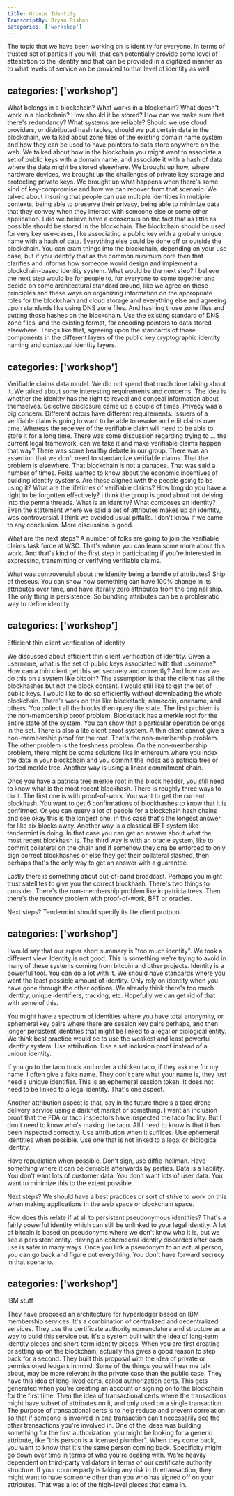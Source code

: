 ```yaml
---
title: Groups Identity
TranscriptBy: Bryan Bishop
categories: ['workshop']
---
```



The topic that we have been working on is identity for everyone. In terms of trusted set of parties if you will, that can potentially provide some level of attestation to the identity and that can be provided in a digitized manner as to what levels of service an be provided to that level of identity as well.

categories: ['workshop']
----

What belongs in a blockchain? What works in a blockchain? What doesn't work in a blockchain? How should it be stored? How can we make sure that there's redundancy? What systems are reliable? Should we use cloud providers, or distributed hash tables,  should we put certain data in the blockchain, we talked about zone files of the existing domain name system and how they can be used to have pointers to data store anywhere on the web. We talked about how in the blockchain you might want to associate a set of public keys with a domain name, and associate it with a hash of data where the data might be stored elsewhere. We brought up how, where hardware devices, we brought up the challenges of private key storage and protecting private keys. We brought up what happens when there's some kind of key-compromise and how we can recover from that scenario. We talked about insuring that people can use multiple identities in multiple contexts, being able to preserve their privacy, being able to minimize data that they convey when they interact with someone else or some other application. I did we believe have a consensus on the fact that as little as possible should be stored in the blockchain. The blockchain should be used for very key use-cases, like associating a public key with a globally unique name with a hash of data. Everything else could be done off or outside the blockchain. You can cram things into the blockchain, depending on your use case, but if you identify that as the common minimum core then that clarifies and informs how someone would design and implement a blockchain-based identity system. What would be the next step? I believe the next step would be for people to, for everyone to come together and decide on some architectural standard around, like we agree on these principles and these ways on organizing information on the appropriate roles for the blockchain and cloud storage and everything else and agreeing upon standards like using DNS zone files. And hashing those zone files and putting those hashes on the blockchain. Use the existing standard of DNS zone files, and the existing format, for encoding pointers to data stored elsewhere. Things like that, agreeing upon the standards of those components in the different layers of the public key cryptographic identity naming and contextual identity layers.

categories: ['workshop']
----

Verifiable claims data model. We did not spend that much time talking about it. We talked about some interesting requirements and concerns. The idea is whether the idenitty has the right to reveal and conceal information about themselves. Selective disclosure came up a couple of times. Privacy was a big concern. Different actors have different requirements. Issuers of a verifiable claim is going to want to be able to revoke and edit claims over time. Whereas the receiver of the verifiable claim will need to be able to store it for a long time. There was some discussion regarding trying to ... the current legal framework, can we take it and make verifiable claims happen that way? There was some healthy debate in our group. There was an assertion that we don't need to standardize verifiable claims. That the problem is elsewhere. That blockchain is not a panacea. That was said a number of times. Folks wanted to know about the economic incentives of building identity systems. Are these aligned iwth the people going to be using it? What are the lifetimes of verifiable claims? How long do you have a right to be forgotten effectively? I think the group is good about not delving into the perma threads. What is an identity? What composes an identity? Even the statement where we said a set of attributes makes up an identity, was controversial. I think we avoided usual pitfalls. I don't know if we came to any conclusion. More discussion is good.

What are the next steps? A number of folks are going to join the verifiable claims task force at W3C. That's where you can learn some more about this work. And that's kind of the first step in participating if you're interested in expressing, transmitting or verifying verifiable claims.

What was controversial about the identity being a bundle of attributes? Ship of theseus. You can show how something can have 100% change in its attributes over time, and have literally zero attributes from the original ship. The only thing is persistence. So bundling attributes can be a problematic way to define identity.

categories: ['workshop']
----

Efficient thin client verification of identity

We discussed about efficient thin client verification of identity. Given a username, what is the set of public keys associated with that username? How can a thin client get this set securely and correctly? And how can we do this on a system like bitcoin? The assumption is that the client has all the blockhashes but not the block content. I would still like to get the set of public keys. I would like to do so efficiently without downloading the whole blockchain. There's work on this like blockstack, namecoin, onename, and others. You collect all the blocks then query the state. The first problem is the non-membership proof problem. Blockstack has a merkle root for the entire state of the system. You can show that a particular operation belongs in the set. There is also a lite client proof system. A thin client cannot give a non-membership proof for the root. That's the non-membership problem. The other problem is the freshness problem. On the non-membership problem, there might be some solutions like in ethereum where you index the data in your blockchain and you commit the index as a patricia tree or sorted merkle tree. Another way is using a linear commitment chain.

Once you have a patricia tree merkle root in the block header, you still need to know what is the most recent blockhash. There is roughly three ways to do it. The first one is with proof-of-work. You want to get the current blockhash. You want to get 6 confirmations of blockhashes to know that it is confirmed. Or you can query a lot of people for a blockchain hash chains and see okay this is the longest one, in this case that's the longest answer for like six blocks away. Another way is a classical BFT system like tendermint is doing. In that case you can get an answer about what the most recent blockhash is. The third way is with an oracle system, like to commit collateral on the chain and if somehow they cna be enforced to only sign correct blockhashes or else they get their collateral slashed, then perhaps that's the only way to get an answer with a guarantee.

Lastly there is something about out-of-band broadcast. Perhaps you might trust satellites to give you the correct blockhash. There's two things to consider. There's the non-membership problem like in patricia trees. Then there's the recency problem with proof-of-work, BFT or oracles.

Next steps? Tendermint should specify its lite client protocol.

categories: ['workshop']
----

I would say that our super short summary is "too much identity". We took a different view. Identity is not good. This is something we're trying to avoid in many of these systems coming from bitcoin and other projects. Identity is a powerful tool. You can do a lot with it. We should have standards where you want the least possible amount of identity. Only rely on identity when you have gone through the other options. We already think there's too much identity, unique identifiers, tracking, etc. Hopefully we can get rid of that with some of this.

You might have a spectrum of identities where you have total anonymity, or ephemeral key pairs where there are session key pairs perhaps, and then longer persistent identities that might be linked to a legal or biological entity. We think best practice would be to use the weakest and least powerful identity system. Use attribution. Use a set inclusion proof instead of a unique identity.

If you go to the taco truck and order a chicken taco, if they ask me for my name, I often give a fake name. They don't care what your name is, they just need a unique identifier. This is an ephemeral session token. It does not need to be linked to a legal identity. That's one aspect.

Another attribution aspect is that, say in the future there's a taco drone delivery service using a darknet market or something. I want an inclusion proof that the FDA or taco inspectors have inspected the taco facility. But I don't need to know who's making the taco. All I need to know is that it has been inspected correctly. Use attribution when it suffices. Use ephemeral identities when possible. Use one that is not linked to a legal or biological identity.

Have repudiation when possible. Don't sign, use diffie-hellman. Have something where it can be deniable afterwards by parties. Data is a liability. You don't want lots of customer data. You don't want lots of user data. You want to minimize this to the extent possible.

Next steps? We should have a best practices or sort of strive to work on this when making applications in the web space or blockchain space.

How does this relate if at all to persistent pseudonymous identities? That's a fairly powerful identity which can still be unlinked to your legal identity. A lot of bitcoin is based on pseudonyms where we don't know who it is, but we see a persistent entity. Having an ephemeeral identity discarded after each use is safer in many ways. Once you link a pseudonym to an actual person, you can go back and figure out everything. You don't have forward secrecy in that scenario.

categories: ['workshop']
----

IBM stuff

They have proposed an architecture for hyperledger based on IBM membership services. It's a combination of centralized and decentralized services. They use the certificate authority nomenclature and structure as a way to build this service out. It's a system built with the idea of long-term identity pieces and short-term identity pieces. When you are first creating or setting up on the blockchain, actually this gives a good reason to step back for a second. They built this proposal with the idea of private or permissioned ledgers in mind. Some of the things you will hear me talk about, may be more relevant in the private case than the public case. They have this idea of long-lived certs, called authorization certs. This gets generated when you're creating an account or signing on to the blockchain for the first time. Then the idea of transactional certs where the transactions might have subset of attributes on it, and only used on a single transaction. The purpose of transactional certs is to help reduce and prevent correlation so that if someone is involved in one transaction can't necessarily see the other transactions you're involved in. One of the ideas was building something for the first authorization, you might be looking for a generic attribute, like "this person is a licensed plumber". When they come back, you want to know that it's the same person coming back. Specificity might go down over time in terms of who you're dealing with. We're heavily dependent on third-party validators in terms of our certificate authority structure. If your counterparty is taking any risk in th etransaction, they might want to have someone other than you who has signed off on your attributes. That was a lot of the high-level pieces that came in.
